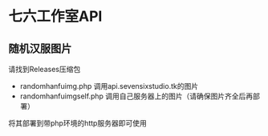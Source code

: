 # 七六工作室API
## 随机汉服图片
请找到Releases压缩包
 - randomhanfuimg.php 调用api.sevensixstudio.tk的图片
 - randomhanfuimgself.php 调用自己服务器上的图片（请确保图片齐全后再部署）


将其部署到带php环境的http服务器即可使用
